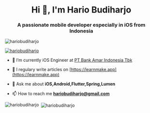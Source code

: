 <h1 align="center">Hi 👋, I'm Hario Budiharjo</h1>
<h3 align="center">A passionate mobile developer especially in iOS from Indonesia</h3>

<p align="left"> <img src="https://komarev.com/ghpvc/?username=hariobudiharjo&label=Profile%20views&color=0e75b6&style=flat" alt="hariobudiharjo" /> </p>

<p align="left"> <a href="https://github.com/ryo-ma/github-profile-trophy"><img src="https://github-profile-trophy.vercel.app/?username=hariobudiharjo" alt="hariobudiharjo" /></a> </p>

- 🔭 I’m currently iOS Engineer at [PT Bank Amar Indonesia Tbk](https://amarbank.co.id)

- 📝 I regulary write articles on [https://learnmake.app](https://learnmake.app)

- 💬 Ask me about **iOS,Android,Flutter,Spring,Lumen**

- 📫 How to reach me **hariobudiharjo@gmail.com**

<p><img align="left" src="https://github-readme-stats.vercel.app/api/top-langs/?username=hariobudiharjo&layout=compact" alt="hariobudiharjo" /></p>

<p>&nbsp;<img align="center" src="https://github-readme-stats.vercel.app/api?username=hariobudiharjo&show_icons=true" alt="hariobudiharjo" /></p>
